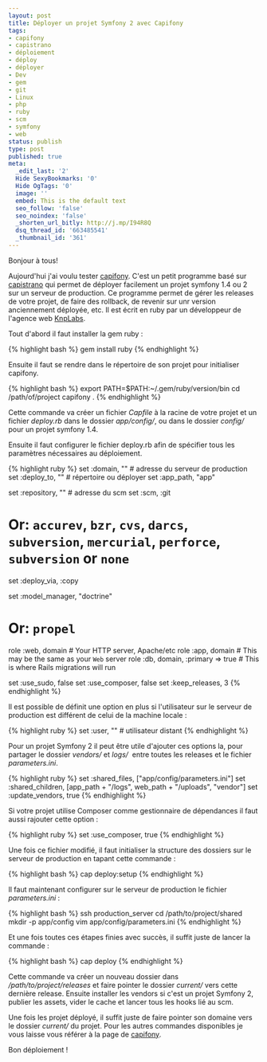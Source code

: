 ```yaml
---
layout: post
title: Déployer un projet Symfony 2 avec Capifony
tags:
- capifony
- capistrano
- déploiement
- déploy
- déployer
- Dev
- gem
- git
- Linux
- php
- ruby
- scm
- symfony
- web
status: publish
type: post
published: true
meta:
  _edit_last: '2'
  Hide SexyBookmarks: '0'
  Hide OgTags: '0'
  image: ''
  embed: This is the default text
  seo_follow: 'false'
  seo_noindex: 'false'
  _shorten_url_bitly: http://j.mp/I94R8Q
  dsq_thread_id: '663485541'
  _thumbnail_id: '361'
---
```

Bonjour à tous!

Aujourd'hui j'ai voulu tester <a href="http://capifony.org/" target="_blank">capifony</a>. C'est un petit programme basé sur <a href="https://github.com/capistrano/capistrano" target="_blank">capistrano</a> qui permet de déployer facilement un projet symfony 1.4 ou 2 sur un serveur de production. Ce programme permet de gérer les releases de votre projet, de faire des rollback, de revenir sur unr version anciennement déployée, etc. Il est écrit en ruby par un développeur de l'agence web <a href="http://knplabs.fr/" target="_blank">KnpLabs</a>.

Tout d'abord il faut installer la gem ruby :

{% highlight bash %}
gem install ruby
{% endhighlight %}

Ensuite il faut se rendre dans le répertoire de son projet pour initialiser capifony.

{% highlight bash %}
export PATH=$PATH:~/.gem/ruby/version/bin
cd /path/of/project
capifony .
{% endhighlight %}

Cette commande va créer un fichier <em>Capfile</em> à la racine de votre projet et un fichier <em>deploy.rb</em> dans le dossier <em>app/config/</em>, ou dans le dossier <em>config/</em> pour un projet symfony 1.4.

Ensuite il faut configurer le fichier deploy.rb afin de spécifier tous les paramètres nécessaires au déploiement.

{% highlight ruby %}
set :domain, "" # adresse du serveur de production
set :deploy_to, "" # répertoire ou déployer
set :app_path, "app"

set :repository, "" # adresse du scm
set :scm, :git
# Or: `accurev`, `bzr`, `cvs`, `darcs`, `subversion`, `mercurial`, `perforce`, `subversion` or `none`
set :deploy_via, :copy

set :model_manager, "doctrine"
# Or: `propel`

role :web, domain # Your HTTP server, Apache/etc
role :app, domain # This may be the same as your `Web` server
role :db, domain, :primary => true # This is where Rails migrations will run

set :use_sudo, false
set :use_composer, false
set :keep_releases, 3
{% endhighlight %}

Il est possible de définit une option en plus si l'utilisateur sur le serveur de production est différent de celui de la machine locale :

{% highlight ruby %}
set :user, "" # utilisateur distant
{% endhighlight %}

Pour un projet Symfony 2 il peut être utile d'ajouter ces options la, pour partager le dossier <em>vendors/</em> et <em>logs/</em>  entre toutes les releases et le fichier <em>parameters.ini</em>.

{% highlight ruby %}
set :shared_files,      ["app/config/parameters.ini"]
set :shared_children,     [app_path + "/logs", web_path + "/uploads", "vendor"]
set :update_vendors, true
{% endhighlight %}

Si votre projet utilise Composer comme gestionnaire de dépendances il faut aussi rajouter cette option :

{% highlight ruby %}
set :use_composer, true
{% endhighlight %}

Une fois ce fichier modifié, il faut initialiser la structure des dossiers sur le serveur de production en tapant cette commande :

{% highlight bash %}
cap deploy:setup
{% endhighlight %}

Il faut maintenant configurer sur le serveur de production le fichier <em>parameters.ini</em> :

{% highlight bash %}
ssh production_server
cd /path/to/project/shared
mkdir -p app/config
vim app/config/parameters.ini
{% endhighlight %}

Et une fois toutes ces étapes finies avec succès, il suffit juste de lancer la commande :

{% highlight bash %}
cap deploy
{% endhighlight %}

Cette commande va créer un nouveau dossier dans <em>/path/to/project/releases</em> et faire pointer le dossier <em>current/</em> vers cette dernière release. Ensuite installer les vendors si c'est un projet Symfony 2, publier les assets, vider le cache et lancer tous les hooks lié au scm.

Une fois les projet déployé, il suffit juste de faire pointer son domaine vers le dossier <em>current/</em> du projet.
Pour les autres commandes disponibles je vous laisse vous référer à la page de <a href="http://capifony.org/" target="_blank">capifony</a>.

Bon déploiement !
